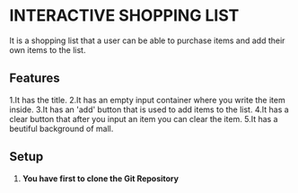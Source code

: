 
# INTERACTIVE SHOPPING LIST
  
  It is a shopping list that a user can be able to purchase items and add their own items to the list.

## Features

1.It has the title.
2.It has an empty input container where you write the item inside.
3.It has an 'add' button that is used to add items to the list.
4.It has a clear button that after you input an item you can clear the item.
5.It has a beutiful background of mall.

## Setup

1. **You have first to clone the Git Repository**
